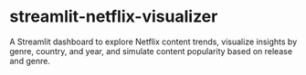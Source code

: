 # streamlit-netflix-visualizer
 A Streamlit dashboard to explore Netflix content trends, visualize insights by genre, country, and year, and simulate content popularity based on release and genre.
